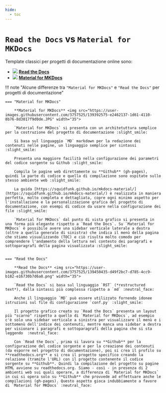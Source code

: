 ```yaml
---
hide:
  - toc
---
```



# `Read the Docs` vs `Material for MKDocs`

Template classici per progetti di documentazione online sono:

- <img src="https://img.shields.io/badge/Read_the_Docs-for_publishing_online-blue.svg?style=popout&logo=Read%20the%20Docs" /> [**Read the Docs**](https://docs.readthedocs.io/en/stable/index.html)  
- <img src="https://img.shields.io/badge/Material%20for%20MKDocs-for_publishing_online-blue.svg?style=popout" /> [**Material for MKDocs**](https://squidfunk.github.io/mkdocs-material) 

!!! note "Alcune differenze tra `"Material for MKDocs"` e `"Read the Docs"` per progetti di documentazione"

    === "Material for MKDocs"

        **Material for MKDocs** <img src="https://user-images.githubusercontent.com/3757525/139392575-e2462137-1d61-4110-8b76-8d3017f9d0de.JPG" width="35">

        `Material for MKDocs` si presenta con un architetuttura semplice per la costruzione del progetto di documentazione :slight_smile:
        
        Si basa sul linguaggio `MD` markdown per la redazione dei contenuti nelle pagine, un linguaggio semplice per sintassi :slight_smile: 
        
        Presenta una maggiore facilità nella configurazione dei parametri del codice sorgente su Github :slight_smile:
        
        Compila le pagine web direttamente su **Github** (gh-pages), quindi la parte di codice e quella di compilazione sono ospitate sullo stesso ambiente web :slight_smile:
        
        La guida [https://squidfunk.github.io/mkdocs-material/](https://squidfunk.github.io/mkdocs-material/) è realizzata in maniera perfetta, molto completa e dettagliata, copre ogni minimo aspetto per l'installazione e la personalizzazione grafica del progetto di documentazione, con esempi di codice da usare nella configurazione dei file :slight_smile:
        
        `Material for MKDocs` dal punto di vista grafico si presenta in una forma più elegante rispetto a `Read the Docs`. Su `Material for MKDocs` è possibile avere una sidebar verticale laterale a destra (oltre a quella generale di sinistra) che indica il menù della pagina che stiamo visualizzando (TOC) e ciò risulta molto comodo per comprendere l'andamento della lettura nel contesto dei paragrafi e sottoparagrafi della pagina visualizzata :slight_smile:
         

    === "Read the Docs"

        **Read the Docs** <img src="https://user-images.githubusercontent.com/3757525/139450435-d49f2bc7-d785-4cc9-b182-e16730b7d6a8.png" width="35">

        `Read the Docs` si basa sul linguaggio `RST` (*restructured text*), dalla sintassi più complessa rispetto a `md` :neutral_face: 
        
        Anche il linguaggio `MD` può essere utilizzato fornendo idonee istruzioni sul file di configurazione `conf.py` :slight_smile: 
        
        Il progetto grafico creato su `Read the Docs` presenta un layout più "scarno" rispetto a quello di `Material for MKDocs`, ad esempio c'è solo una sidebar verticale a sinistra per visualizzare il menù e i sottomenù dell'indice dei contenuti, mentre manca una sidebar a destra per visionare i paragrafi e sottoparagrafi della pagina che si sta leggendo  :neutral_face: 
        
        Con `Read the Docs`, prima si lavora su **Github** per la configurazione del codice sorgente e per la creazione dei contenuti (da esporre nel progetto di documentazione), poi si crea il profilo su **readthedocs.org** e si crea il progetto specifico creando la relazione (tramite l'URL) con il progetto contenente il codice sorgente su **Github**. Quindi la compilazione del progetto su pagine HTML avviene su readthedocs.org. Siamo - così - in presenza di 2 ambienti web sui quali operare, a differenza di `Material for MKDocs` in cui si opera solo su **Github** che provvede ad effettuare anche le compilazioni (gh-pages). Questo aspetto gioca indubbiamente a favore di `Material for MKDocs` :neutral_face:
